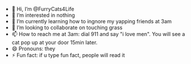 - 👋 Hi, I’m @FurryCats4Life
- 👀 I’m interested in nothing
- 🌱 I’m currently learning how to ingnore my yapping friends at 3am
- 💞️ I’m looking to collaborate on touching grass
- 📫 How to reach me at 3am: dial 911 and say "i love men". You will see a cat pop up at your door 15min later.
- 😄 Pronouns: they
- ⚡ Fun fact: if u type fun fact, people will read it

<!---
FurryCats4Life/FurryCats4Life is a ✨ special ✨ repository because its `README.md` (this file) appears on your GitHub profile.
You can click the Preview link to take a look at your changes.
--->
